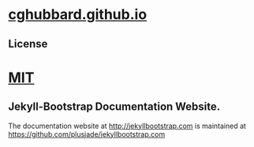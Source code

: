 
# [cghubbard.github.io](https://cghubbard.github.io)

## License

[MIT](http://opensource.org/licenses/MIT)
=======

## **Jekyll-Bootstrap Documentation Website.**

The documentation website at <http://jekyllbootstrap.com> is maintained at https://github.com/plusjade/jekyllbootstrap.com
